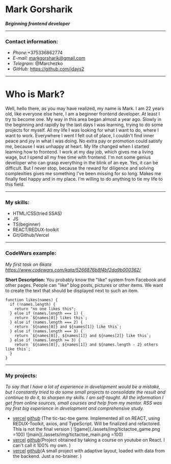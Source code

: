# Mark Gorsharik

**_Beginning frontend developer_**

---

### Contact information:

- _Phone:_+375336862774
- _E-mail:_ markgorsharik@gmail.com
- _Telegram:_ @Marchezko
- _GitHub:_ https://github.com/jdays2

---

# Who is Mark?

Well, hello there, as you may have realized, my name is Mark. I am 22 years old, like everyone else here, I am a beginner frontend developer. At least I try to become one. My way in this area began almost a year ago. Slowly in the beginning and rapidly by the last days I was learning, trying to do some projects for myself. All my life I was looking for what I want to do, where I want to work. Everywhere I went I felt out of place, I couldn't find inner peace and joy in what I was doing. No extra pay or promotion could satisfy me, because I was unhappy at heart. My life changed when I started learning how to frontend. I work at my day job, which gives me a living wage, but I spend all my free time with frontend. I'm not some genius developer who can grasp everything in the blink of an eye. Yes, it can be difficult. But I never stop, because the reward for diligence and solving complexities gives me something I've been missing for so long. Makes me finally feel happy and in my place. I'm willing to do anything to tie my life to this field.

---

### My skills:

- HTML/CSS(tried SSAS)
- JS
- TS(beginner)
- REACT/REDUX-toolkit
- Git/Github/Vercel

---

### CodeWars example:

_My first task on 6kata_
*https://www.codewars.com/kata/5266876b8f4bf2da9b000362/*

**Short Description:** You probably know the "like" system from Facebook and other pages. People can "like" blog posts, pictures or other items. We want to create the text that should be displayed next to such an item.

```
function likes(names) {
  if (!names.length) {
    return "no one likes this";
  } else if (names.length === 1) {
    return `${names[0]} likes this`;
  } else if (names.length === 2) {
    return `${names[0]} and ${names[1]} like this`;
  } else if (names.length === 3) {
    return `${names[0]}, ${names[1]} and ${names[2]} like this`;
  } else if (names.length >= 3) {
    return `${names[0]}, ${names[1]} and ${names.length - 2} others like this`;
  }
}
```

---

### My projects:

_To say that I have a lot of experience in development would be a mistake, but I constantly tried to do some small projects to consolidate the result and continue to do it, to sharpen my skills. I am self-taught. All the information I get from online sources, small courses and help from my mentor. RSS was my first big experience in development and comprehensive study._

- [vercel](https://tic-tac-toe-puce-five.vercel.app/) [github](https://github.com/jdays2/TicTacToe) (The tic-tac-toe game. Implemented all on REACT, using REDUX-Toolkit, axios, and TypeScript. Will be finalized and refactored. This is not the final version )
  ![game](./assets/img/tictactoe_game.png =100) ![main](./assets/img/tictactoe_main.png =100)
- [vercel](https://react-pizza-theta-blue.vercel.app/) [github](https://github.com/jdays2/ReactPizza)(Project obtained by taking a course on youtube on React. I can't call it 100% my own. )
- [vercel](https://time-tracking-flax.vercel.app/) [github](https://github.com/jdays2/time-tracking)(A small project with adaptive layout, loaded with data from the backend. Just a no-brainer. )
